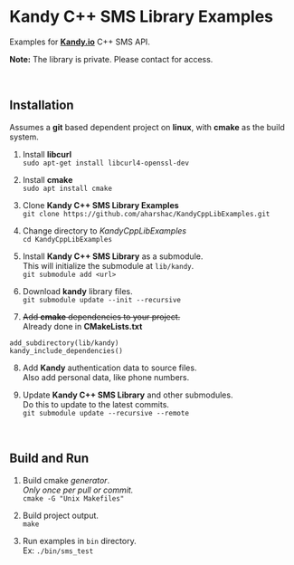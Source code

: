 # **Kandy C++ SMS Library Examples**
Examples for **[Kandy.io](https://www.kandy.io/)** C++ SMS API.

**Note:** The library is private. Please contact for access.  

&nbsp;

## Installation
Assumes a **git** based dependent project on **linux**, with **cmake** as the build system.

1. Install **libcurl**  
  `sudo apt-get install libcurl4-openssl-dev`

2. Install **cmake**  
  `sudo apt install cmake`

3. Clone **Kandy C++ SMS Library Examples**   
  `git clone https://github.com/aharshac/KandyCppLibExamples.git`

4. Change directory to *KandyCppLibExamples*    
  `cd KandyCppLibExamples`

5. Install **Kandy C++ SMS Library** as a submodule.  
  This will initialize the submodule at `lib/kandy`.   
  `git submodule add <url>`

6. Download **kandy** library files.  
  `git submodule update --init --recursive`

7. ~~Add **cmake** dependencies to your project.~~   
  Already done in **CMakeLists.txt**
  ```
  add_subdirectory(lib/kandy)   
  kandy_include_dependencies()    
  ```

8. Add **Kandy** authentication data to source files.   
  Also add personal data, like phone numbers.

9. Update **Kandy C++ SMS Library** and other submodules.   
  Do this to update to the latest commits.      
  `git submodule update --recursive --remote`

&nbsp;

## Build and Run

1. Build cmake *generator*.   
  *Only once per pull or commit.*   
  `cmake -G "Unix Makefiles"`

2. Build project output.  
  `make`

3. Run examples in `bin` directory.   
  Ex: `./bin/sms_test`
